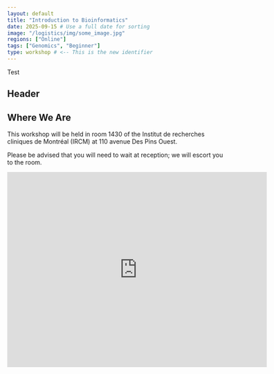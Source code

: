 ```yaml
---
layout: default
title: "Introduction to Bioinformatics"
date: 2025-09-15 # Use a full date for sorting
image: "/logistics/img/some_image.jpg"
regions: ["Online"]
tags: ["Genomics", "Beginner"]
type: workshop # <-- This is the new identifier
---
```



Test 

## Header

## Where We Are

This workshop will be held in room 1430 of the Institut de recherches cliniques de Montréal (IRCM) at 110 avenue Des Pins Ouest.    

Please be advised that you will need to wait at reception; we will escort you to the room.

<iframe src="https://www.google.com/maps/embed?pb=!1m18!1m12!1m3!1d2795.8361647450633!2d-73.5761461!3d45.513376599999994!2m3!1f0!2f0!3f0!3m2!1i1024!2i768!4f13.1!3m3!1m2!1s0x4cc91a344d96f51b%3A0x77dc9f55a37a8657!2sInstitut%20de%20recherches%20cliniques%20de%20Montr%C3%A9al%20(IRCM)!5e0!3m2!1sen!2sca!4v1754081336456!5m2!1sen!2sca" width="600" height="450" style="border:0;" allowfullscreen="" loading="lazy" referrerpolicy="no-referrer-when-downgrade"></iframe>